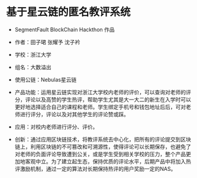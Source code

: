 # 基于星云链的匿名教评系统

* SegmentFault BlockChain Hackthon 作品
* 作者：田子珺 张耀予 沈子衿
* 学校：浙江大学
* 组名：大数溢出
* 使用公链：Nebulas星云链
* 产品功能：运用星云链实现对浙江大学校内老师的评价，可以查询对老师的评分，评论以及高赞的学生热评，帮助学生尤其是大一大二的新生在入学时可以更好地选择适合自己的课程和老师。学生绑定手机号和钱包地址后后，可对老师进行评分，评论以及对其他学生的评论赞或踩。

* 应用：对校内老师进行评分、评价。

* 创新：通过应用区块链技术，将教评系统去中心化，把所有的评论提交到区块链上，利用区块链的不可篡改和可溯源性，使得评论可以长期保存，也避免了对老师的负面评论导致遭到公关，或是学生受到相关学校的压力，整个产品更加地客观中立。为了建立起生态，保持优质的评论水平，后期产品中将加入热评激励机制，通过一定的算法对长期保持热评的用户奖励一定的NAS。


